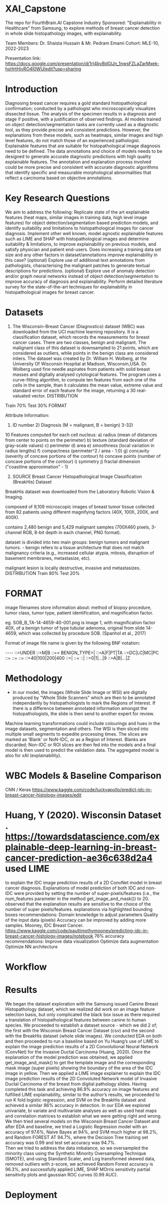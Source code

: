
# XAI_Capstone
The repo for FourthBrain.AI Capstone Industry Sponsored: "Explainability in Healthcare" from Samsung, to explore methods of breast cancer detection in whole slide histopathology images, with explainability.

Team Members:  Dr. Shaista Hussain & Mr. Pedram Emami
Cohort:  MLE-10, 2022-2023

Presentation link: https://docs.google.com/presentation/d/1rI4byBdGlJn_1nwsFZLaZarMxek-hsHrtHivRO4l0WU/edit?usp=sharing

# Introduction
Diagnosing breast cancer requires a gold standard histopathological confirmation; conducted by a pathologist who microscopically visualizes dissected tissue. The analysis of the specimen results in a diagnosis and stage if positive, with a justification of observed findings.  AI models trained on object detection/segmentation tasks are currently used as a diagnostic tool, as they provide precise and consistent predictions. However, the explanations from these models, such as heatmaps, similar images and high level features, do not match those of an experienced pathologist. Explainable features that are suitable for histopathological image diagnosis need to be defined. The data annotations and choice of models needs to be designed to generate accurate diagnostic predictions with high quality explainable features. The annotation and explanation process involved could be more precise and consistent with accurate diagnostic algorithms that identify specific and measurable morphological abnormalities that reflect a carcinoma based on objective annotations.

# Key Research Questions
We aim to address the following:
Replicate state of the art explainable features (heat maps, similar images in training data, high level image features) for object detection/segmentation based prediction models, and identify suitability and limitations to histopathological images for cancer diagnosis.
Implement other well known, model agnostic explainable features such as LIME and SHAP with histopathological images and determine suitability & limitations, to improve explainability on previous models, and satisfy physician and patient end-users.
Does increasing a training data set size and any other factors in dataset/annotations improve explainability  in this case?
(optional) Explore use of additional text annotations from pathologists, characterising the malignant patches to generate textual descriptions for predictions. 
(optional) Explore use of anomaly detection and/or graph neural networks instead of object detection/segmentation to improve accuracy of diagnosis and explainability.
Perform detailed literature survey for the state-of-the-art techniques for explainability in histopathological images for breast cancer. 

# Datasets
1. The Wisconsin-Breast Cancer (Diagnostics) dataset (WBC) was downloaded from the UCI machine learning repository.
It is a classification dataset, which records the measurements for breast cancer cases.
There are two classes, benign and malignant.
The malignant class of this dataset is downsampled to 21 points, which are considered as outliers, while points in the benign class are considered inliers.
The dataset was created by Dr. William H. Wolberg, at the University Of Wisconsin Hospital at Madison, Wisconsin,USA.
Dr. Wolberg used fine needle aspirates from patients with solid breast masses and digitally analysed cytological features.
The program uses a curve-fitting algorithm, to compute ten features from each one of the cells in the sample, than it calculates the mean value, extreme value and standard error of each feature for the image, returning a 30 real-valuated vector.
DISTRIBUTION

Train 70%
Test 30%
FORMAT

Attribute Information:
1) ID number 2) Diagnosis (M = malignant, B = benign) 3-32)

10 Features computed for each cell nucleus:
a) radius (mean of distances from center to points on the perimeter) b) texture (standard deviation of gray-scale values) c) perimeter d) area e) smoothness (local variation in radius lengths) f) compactness (perimeter^2 / area - 1.0) g) concavity (severity of concave portions of the contour) h) concave points (number of concave portions of the contour) i) symmetry j) fractal dimension ("coastline approximation" - 1)

2. SOURCE Breast Cancer Histopathological Image Classification (BreakHis) Dataset

BreakHis dataset was downloaded from the Laboratory Robotic Vision & Imaging.

composed of 9,109 microscopic images of breast tumor tissue collected from 82 patients using different magnifying factors (40X, 100X, 200X, and 400X).

contains 2,480 benign and 5,429 malignant samples (700X460 pixels, 3-channel RGB, 8-bit depth in each channel, PNG format).

dataset is divided into two main groups: benign tumors and malignant tumors. - benign refers to a tissue architecture that does not match malignancy criteria (e.g., increased cellular atypia, mitosis, disruption of basement membranes, metastasize, etc).

malignant lesion is locally destructive, invasive and metastasizes.
DISTRIBUTION Train 80% Test 20%

# FORMAT

image filenames store information about: method of biopsy procedure, tumor class, tumor type, patient identification, and magnification factor.

eg. SOB_B_TA-14-4659-40-001.png is image 1, with magnification factor 40X, of a benign tumor of type tubular adenoma, original from slide 14-4659, which was collected by procedure SOB. (Spanhol et al., 2017)

Format of image file name is given by the following BNF notation:

---- ::=UNDER ::=M|B ::=< BENIGN_TYPE>| ::=A|F|PT|TA ::=DC|LC|MC|PC ::= ::= ::= ::=40|100|200|400 ::=| ::= ::| ::=0|1|…|9 ::=A|B|…|Z

# Methodology
- In our model, the images (Whole Slide Image or WSI) are digitally produced by "Whole Slide Scanners" which are then to be annotated independantly by histopathologists to mark the Regions of Interest. If there is a difference between annotated information amongst the histopathologists, the slide is then send to another expert for review.

Machine learning transformations could include colourings and hues in the image datasets, segmentation and others.
The WSI is then sliced into multiple small segments to expedite processing times.
The slices are marked as 'Blank' or NoN-IDC, or as a Region of Interest.
Blanks are discarded; Non-IDC or ROI slices are then fed into the models and a final model is then used to predict the validation data.
The aggregated model is also for xAI (explainability).

# WBC Models & Baseline Comparison

CNN / Keras https://www.kaggle.com/code/luckyapollo/predict-idc-in-breast-cancer-histology-images/edit

# Huang, Y (2020). Wisconsin Dataset . https://towardsdatascience.com/explainable-deep-learning-in-breast-cancer-prediction-ae36c638d2a4 used LIME

to explain the IDC image prediction results of a 2D ConvNet model in breast cancer diagnosis.
Explanations of model prediction of both IDC and non-IDC were provided by setting the number of super-pixels/features (i.e., the num_features parameter in the method get_image_and_mask()) to 20.
observed that the explanation results are sensitive to the choice of the number of super pixels/features.
explanations via highlighted bounding boxes
recommendations:
Domain knowledge to adjust parameters
Quality of the input data (pixels)
Accuracy can be improved by adding more samples.
Mooney, IDC Breast Cancer. https://www.kaggle.com/code/paultimothymooney/predicting-idc-in-breast-cancer-histology-images/notebook
76% accuracy
recommendations:
Improve data visualization
Optimize data augmentation
Optimize NN architecture

# Workflow


# Results
We began the dataset exploration with the Samsung issued Canine Breast Histopathology dataset, which we realized did work on an image feature selection basis, but only complicated the black box issue as there required a translation of histopathological features between canine to human species.  We proceeded to establish a dataset source - which we did 2 of; the first with the Wisconsin Breast Cancer Dataset (csv) and the second with the BreakHis dataset (whole slide images).  We conducted EDA on both and then proceeded to run a baseline based on Yu Huang’s use of LIME to explain the image prediction results of a 2D Convolutional Neural Network (ConvNet) for the Invasive Ductal Carcinoma (Huang, 2020).  Once the explanation of the model prediction was obtained, we applied get_image_and_mask() to get the template image and the corresponding mask image (super pixels) showing the boundary of the area of the IDC image in yellow.  Then we applied a LIME image explainer to explain the IDC image prediction results of the 2D Convoluted Network model of Invasive Ductal Carcinoma of the breast from digital pathology slides.  Having completed this task and achieving 86.9% accuracy on image features and fulfilled LIME explainability, similar to the author’s results, we proceeded to run K fold logistic regression, and SVM on the BreakHis dataset and achieved a similar 86% accuracy in detection.  In our EDA we explored univariate, bi variate and multivariate analyses as well as used heat maps and correlation matrices to establish what we were getting right and wrong.  We then tried several models on the Wisconsin Breast Cancer Dataset and after EDA and baseline, we tried a Logistic Regression model with an accuracy of 97.6%,  Naive Bayes at 94%, and SVM much higher at 98.2%, and Random FOREST AT 94.7%, where the  Decision Tree training set accuracy was 0.99 and test set accuracy was 94.7%.   
Then we tried to address the data imbalance, so we oversampled the minority class using the Synthetic Minority Oversampling Technique (SMOTE), and using Standard Scaler, and Log transformed skewed data, removed outliers with z-score, we achieved Random Forest accuracy is 96.3%, and successfully applied LIME, SHAP MOrris sensitivity partial sensitivity plots and gaussian ROC curves (0.99 AUC).


# Deployment
